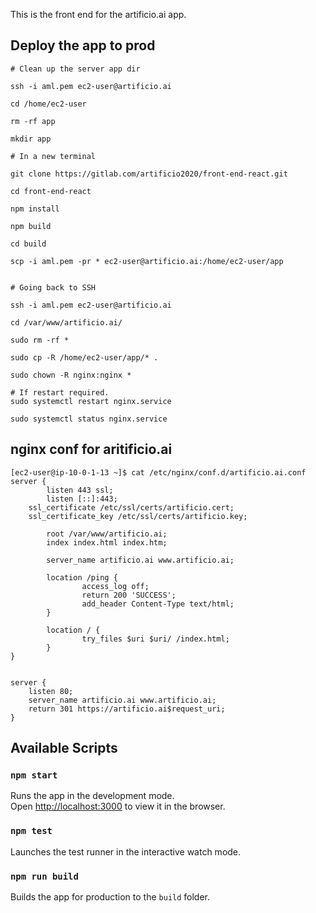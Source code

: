 This is the front end for the artificio.ai app.

## Deploy the app to prod
```
# Clean up the server app dir

ssh -i aml.pem ec2-user@artificio.ai

cd /home/ec2-user

rm -rf app

mkdir app

# In a new terminal

git clone https://gitlab.com/artificio2020/front-end-react.git

cd front-end-react

npm install

npm build

cd build

scp -i aml.pem -pr * ec2-user@artificio.ai:/home/ec2-user/app


# Going back to SSH

ssh -i aml.pem ec2-user@artificio.ai

cd /var/www/artificio.ai/

sudo rm -rf *

sudo cp -R /home/ec2-user/app/* .

sudo chown -R nginx:nginx *

# If restart required.
sudo systemctl restart nginx.service

sudo systemctl status nginx.service

```

## nginx conf for aritificio.ai

```
[ec2-user@ip-10-0-1-13 ~]$ cat /etc/nginx/conf.d/artificio.ai.conf
server {
        listen 443 ssl;
        listen [::]:443;
	ssl_certificate /etc/ssl/certs/artificio.cert;
	ssl_certificate_key /etc/ssl/certs/artificio.key;

        root /var/www/artificio.ai;
        index index.html index.htm;

        server_name artificio.ai www.artificio.ai;

        location /ping {
                access_log off;
                return 200 'SUCCESS';
                add_header Content-Type text/html;
        }

        location / {
                try_files $uri $uri/ /index.html;
        }
}


server {
    listen 80;
    server_name artificio.ai www.artificio.ai;
    return 301 https://artificio.ai$request_uri;
}
```


## Available Scripts

### `npm start`

Runs the app in the development mode.<br />
Open [http://localhost:3000](http://localhost:3000) to view it in the browser.

### `npm test`

Launches the test runner in the interactive watch mode.<br />

### `npm run build`

Builds the app for production to the `build` folder.<br />